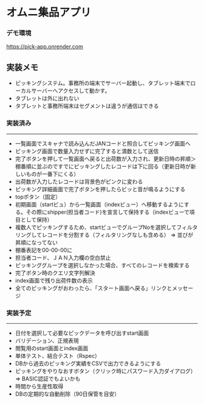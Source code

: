 # オムニ集品アプリ

### デモ環境
https://pick-app.onrender.com




## 実装メモ

* ピッキングシステム。事務所の端末でサーバー起動し、タブレット端末でローカルサーバーへアクセスして動かす。
* タブレットは外に出れない
* タブレットと事務所端末はセグメントは違うが通信はできる


### 実装済み
---

* 一覧画面でスキャナで読み込んだJANコードと照合してピッキング画面へ
* ピッキング画面で数量入力せずに完了すると満数として送信
* 完了ボタンを押して一覧画面へ戻ると出荷数が入力され、更新日時の昇順＞棚番順に並ぶのですでにピッキングしたレコードは下に回る（更新日時が新しいものが一番下にくる）
* 出荷数が入力したレコードは背景色がピンクに変わる
* ピッキング詳細画面で完了ボタンを押したらビッと音が鳴るようにする
* topボタン（固定）  
* 初期画面（startビュ）から一覧画面（indexビュー）へ移動するようにする。その際にshipper(担当者コード)を宣言して保持する（indexビューで項目として保持）
* 複数人でピッキングするため、startビューでグループNoを選択してフィルタリングしてレコードを分割する（フィルタリングなしも含める）   =>  並びが昇順になってない
* 棚番表記を00-00-00に
* 担当者コード、ＪＡＮ入力欄の空白禁止
* ピッキンググループを選択しなかった場合、すべてのレコードを検索する
* 完了ボタン時のクエリ文字列解決 
* index画面で残り出荷件数の表示
* 全てのピッキングがおわったら、「スタート画面へ戻る」リンクとメッセージ

### 実装予定
---

* 日付を選択して必要なピックデータを呼び出すstart画面
* バリデーション、正規表現
* 閲覧用のstart画面とindex画面
* 単体テスト、結合テスト（Rspec）
* DBから過去のピッキング実績をCSVで出力できるようにする
* ピッキングをやりなおすボタン（クリック時にパスワード入力ダイアログ）=> BASIC認証でもよいかも
* 時間から生産性取得
* DBの定期的な自動削除（90日保管を目安）

